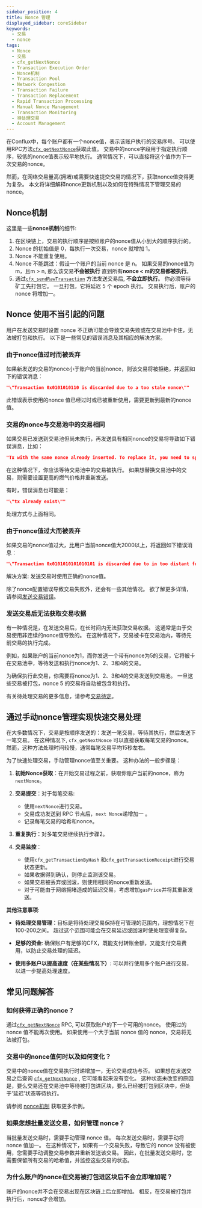 ```yaml
---
sidebar_position: 4
title: Nonce 管理
displayed_sidebar: coreSidebar
keywords:
  - 交易
  - nonce
tags:
  - Nonce
  - 交易
  - cfx_getNextNonce
  - Transaction Execution Order
  - Nonce机制
  - Transaction Pool
  - Network Congestion
  - Transaction Failure
  - Transaction Replacement
  - Rapid Transaction Processing
  - Manual Nonce Management
  - Transaction Monitoring
  - 待处理交易
  - Account Management
---
```


在Conflux中，每个账户都有一个nonce值，表示该账户执行的交易序号。 可以使用RPC方法[`cfx_getNextNonce`](/docs/core/build/json-rpc/cfx-namespace/#cfx_getnextnonce)获取此值。 交易中的nonce字段用于指定执行顺序，较低的nonce值表示较早地执行。 通常情况下，可以直接将这个值作为下一次交易的nonce。

然而，在网络交易量高(拥堵)或需要快速提交交易的情况下，获取nonce值变得更为复杂。 本文将详细解释nonce更新机制以及如何在特殊情况下管理交易的nonce。

## Nonce机制

这里是一些**nonce机制**的细节:

1. 在区块链上，交易的执行顺序是按照账户的nonce值从小到大的顺序执行的。
2. Nonce 的初始值是 0，每执行一次交易，nonce 就增加 1。
3. Nonce 不能重复使用。
4. Nonce 不能跳过：假设一个账户的当前 nonce 是 n。 如果交易的nonce值为m，且m > n, 那么该交易**不会被执行** 直到所有**nonce < m的交易都被执行**。
5. 通过[`cfx_sendRawTransaction`](/docs/core/build/json-rpc/cfx-namespace#cfx_sendrawtransaction) 方法发送交易后, **不会立即执行**。 你必须等待矿工先打包它。 一旦打包，它将延迟 5 个 epoch 执行。 交易执行后，账户的 nonce 将增加一。

## Nonce 使用不当引起的问题

用户在发送交易时设置 nonce 不正确可能会导致交易失败或在交易池中卡住，无法被打包和执行。 以下是一些常见的错误消息及其相应的解决方案。

### 由于nonce值过时而被丢弃

如果新发送的交易的nonce小于账户的当前nonce，则该交易将被拒绝，并返回如下的错误消息：

```json
"\"Transaction 0x0101010110 is discarded due to a too stale nonce\""
```

此错误表示使用的nonce 值已经过时或已被重新使用，需要更新到最新的nonce值。

### 交易的nonce与交易池中的交易相同

如果交易已发送到交易池但尚未执行，再发送具有相同nonce的交易将导致如下错误消息，比如：

```json
"Tx with the same nonce already inserted. To replace it, you need to specify a gas price > {}""
```

在这种情况下，你应该等待交易池中的交易被执行。 如果想替换交易池中的交易，则需要设置更高的燃气价格并重新发送。

有时，错误消息也可能是：

```json
"\"tx already exist\""
```

处理方式与上面相同。

### 由于nonce值过大而被丢弃

如果交易的nonce值过大，比用户当前nonce值大2000以上，将返回如下错误消息：

```json
"\"Transaction 0x0101010101010101 is discarded due to in too distant future\""
```

解决方案: 发送交易时使用正确的nonce值。

除了nonce配置错误导致交易失败外，还会有一些其他情况。 欲了解更多详情，请参阅[发送交易错误](./send-tx-error.md)。

### 发送交易后无法获取交易收据

有一种情况是，在发送交易后，在长时间内无法获取交易收据。 这通常是由于交易使用非连续的nonce值导致的。 在这种情况下，交易被卡在交易池内，等待先前交易的执行完成。

例如，如果账户的当前nonce为1，而你发送一个带有nonce为5的交易，它将被卡在交易池中，等待发送和执行nonce为1、2、3和4的交易。

为确保执行此交易，你需要将nonce为1、2、3和4的交易发送到交易池。 一旦这些交易被打包，nonce 5 的交易将自动被包含和执行。

有关待处理交易的更多信息，请参考[交易待定](./why-transaction-is-pending.md)。

## 通过手动nonce管理实现快速交易处理

在大多数情况下，交易是按顺序发送的：发送一笔交易，等待其执行，然后发送下一笔交易。 在这种情况下, `cfx_getNextNonce` 可以直接获取每笔交易的nonce。 然而，这种方法处理时间较慢，通常每笔交易平均15秒左右。

为了快速处理交易，手动管理nonce值至关重要。 这种办法的一般步骤是：

1. **初始Nonce获取**：在开始交易过程之前，获取你账户当前的nonce，称为 `nextNonce`。

2. **交易提交**：对于每笔交易:
   - 使用`nextNonce`进行交易。
   - 交易成功发送到 RPC 节点后，`next Nonce`递增加一 。
   - 记录每笔交易的哈希和nonce。

3. **重复执行**：对多笔交易继续执行步骤2。

4. **交易监控**：
   - 使用`cfx_getTransactionByHash` 和`cfx_getTransactionReceipt`进行交易状态更新。
   - 如果收据得到确认，则停止监测该交易。
   - 如果交易被丢弃或回滚，则使用相同的nonce重新发送。
   - 对于可能由于网络拥堵造成的延迟交易，考虑增加`gasPrice`并将其重新发送。

**其他注意事项**:

- **待处理交易管理**：目标是将待处理交易保持在可管理的范围内，理想情况下在100-200之间。 超过这个范围可能会在交易延迟或回滚时使处理变得复杂。

- **足够的资金**: 确保账户有足够的CFX，既能支付转账金额，又能支付交易费用，以防止交易处理的延迟。

- **使用多账户以提高速度（在某些情况下）**: 可以并行使用多个账户进行交易，以进一步提高处理速度。

## 常见问题解答

### 如何获得正确的nonce？

通过[`cfx_getNextNonce`](/docs/core/build/json-rpc/cfx-namespace/#cfx_getnextnonce) RPC, 可以获取账户的下一个可用的nonce。 使用过的 nonce 值不能再次使用。 如果使用一个大于当前 nonce 值的 nonce，交易将无法被打包。

### 交易中的nonce值何时以及如何变化？

交易中的nonce值在交易执行时递增加一，无论交易成功与否。 如果想在发送交易之后查询 [`cfx_getNextNonce`](/docs/core/build/json-rpc/cfx-namespace/#cfx_getnextnonce) , 它可能看起来没有变化。 这种状态未改变的原因是，要么交易还在交易池中等待被打包进区块，要么已经被打包到区块中，但处于'延迟'状态等待执行。

请参阅 [nonce机制](./nonce.md#nonce-mechanism) 获取更多示例。

### 如果您想批量发送交易，如何管理 nonce？

当批量发送交易时，需要手动管理 nonce 值。 每次发送交易时，需要手动将 nonce 值加一。
在这种情况下，如果有一个交易失败，导致它的 nonce 没有被使用，您需要手动调整交易参数并重新发送该交易。
因此，在批量发送交易时，您需要保留所有交易的哈希值，并监控这些交易的状态。

### 为什么账户的nonce在交易被打包进区块后不会立即增加呢？

账户的nonce并不会在交易出现在区块链上后立即增加。 相反，在交易被打包并执行后，nonce才会增加。

